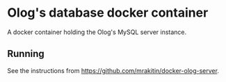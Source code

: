 # Olog's database docker container

A docker container holding the Olog's MySQL server instance.

## Running

See the instructions from https://github.com/mrakitin/docker-olog-server.
